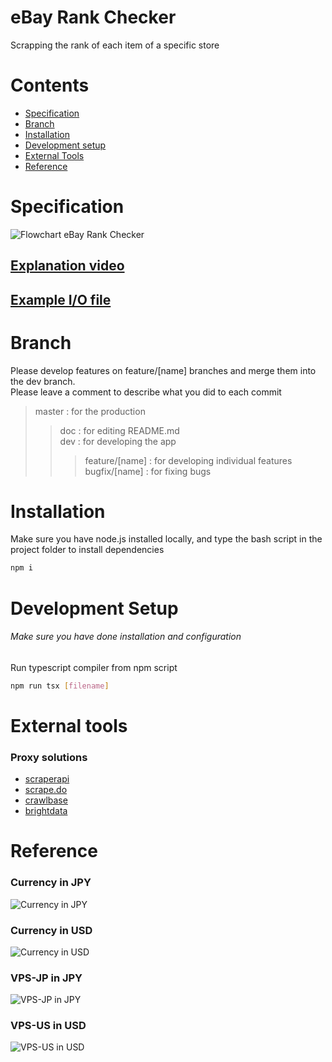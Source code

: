 # eBay Rank Checker

Scrapping the rank of each item of a specific store

# Contents

- [Specification](#Specification)
- [Branch](#branch)
- [Installation](#installation)
- [Development setup](#development-setup)
- [External Tools](#external-tools)
- [Reference](#reference)

# Specification

![Flowchart eBay Rank Checker](https://github.com/user-attachments/assets/764eb698-94b1-4726-9915-136da38d7803)
<br>

## [Explanation video](https://youtu.be/OFYwmoIBdzA) <br>

## [Example I/O file](https://docs.google.com/spreadsheets/d/1FgUaxnBNnuh9378PJOipahjW4SIHXTQ0TSbH97q6YHU/edit?usp=sharing) <br>

# Branch

Please develop features on feature/[name] branches and merge them into the dev branch. <br>
Please leave a comment to describe what you did to each commit

> master : for the production
>
> > doc : for editing README.md <br>
> > dev : for developing the app <br>
> >
> > > feature/[name] : for developing individual features <br>
> > > bugfix/[name] : for fixing bugs

# Installation

Make sure you have node.js installed locally, and type the bash script in the project folder to install dependencies

```bash
npm i
```

# Development Setup

###### Make sure you have done installation and configuration

Run typescript compiler from npm script

```bash
npm run tsx [filename]
```

# External tools

### Proxy solutions

- [scraperapi](https://www.scraperapi.com/)
- [scrape.do](https://scrape.do/)
- [crawlbase](https://crawlbase.com/)
- [brightdata](https://brightdata.com/pricing/web-scraper)

# Reference

### Currency in JPY

![Currency in JPY](https://github.com/user-attachments/assets/7b2c8a7d-808a-4de6-b77d-80d6ec6ad6f4) <br>

### Currency in USD

![Currency in USD](https://github.com/user-attachments/assets/11172c96-2df2-48bb-818c-8ddcf8936daa)

### VPS-JP in JPY

![VPS-JP in JPY](https://github.com/user-attachments/assets/5f155f30-59c0-4c8c-8066-a4d10a2d6483)

### VPS-US in USD

![VPS-US in USD](https://github.com/user-attachments/assets/54dad4b3-1416-497f-851f-7c5eca3ddc97)

